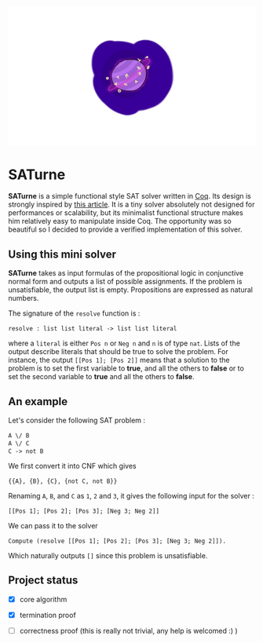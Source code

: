 ![logo](planet.png)

# SATurne

**SATurne** is a simple functional style SAT solver written in [Coq](https://coq.inria.fr/). Its design is strongly inspired by [this article](http://www.cse.chalmers.se/~algehed/blogpostsHTML/SAT.html). It is a tiny solver absolutely not designed for performances or scalability, but its minimalist functional structure makes him relatively easy to manipulate inside Coq. The opportunity was so beautiful so I decided to provide a verified implementation of this solver.

## Using this mini solver

**SATurne** takes as input formulas of the propositional logic in conjunctive normal form and outputs a list of possible assignments. If the problem is unsatisfiable, the output list is empty. Propositions are expressed as natural numbers.

The signature of the `resolve` function is :
```coq
resolve : list list literal -> list list literal
```

where a `literal` is either `Pos n` or `Neg n` and `n` is of type `nat`.
Lists of the output describe literals that should be true to solve the problem.
For instance, the output `[[Pos 1]; [Pos 2]]` means that a solution to the problem is to set the first variable to **true**, and all the others to **false** or to set the second variable to **true** and all the others to **false**.

## An example

Let's consider the following SAT problem :

```
A \/ B
A \/ C
C -> not B
```

We first convert it into CNF which 
gives 

```
{{A}, {B}, {C}, {not C, not B}}
```

Renaming `A`, `B`, and `C` as `1`, `2` and `3`, it gives the following input for the solver :

```coq
[[Pos 1]; [Pos 2]; [Pos 3]; [Neg 3; Neg 2]]
```

We can pass it to the solver

```
Compute (resolve [[Pos 1]; [Pos 2]; [Pos 3]; [Neg 3; Neg 2]]).
```

Which naturally outputs `[]` since this problem is unsatisfiable.

## Project status

+ [x] core algorithm
+ [x] termination proof
+ [ ] correctness proof (this is really not trivial, any help is welcomed :) )




